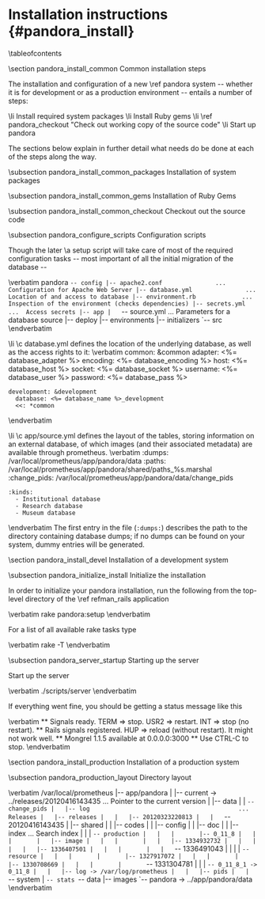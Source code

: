 
Installation instructions    {#pandora_install}
=========================

\tableofcontents

\section pandora_install_common Common installation steps

The installation and configuration of a new \ref pandora system -- whether it is
for development or as a production environment -- entails a number of steps:

\li Install required system packages
\li Install Ruby gems
\li \ref pandora_checkout "Check out working copy of the source code"
\li Start up pandora

The sections below explain in further detail what needs do be done at each of the
steps along the way.

\subsection pandora_install_common_packages Installation of system packages

\subsection pandora_install_common_gems Installation of Ruby Gems

\subsection pandora_install_common_checkout Checkout out the source code



\subsection pandora_configure_scripts Configuration scripts

Though the later \a setup script will take care of most of the required
configuration tasks -- most important of all the initial migration of the
database --

\verbatim
pandora
`-- config
    |-- apache2.conf               ...  Configuration for Apache Web Server
    |-- database.yml               ...  Location of and access to database
    |-- environment.rb             ...  Inspection of the environment (checks dependencies)
    |-- secrets.yml                ...  Access secrets
    |-- app
    |   `-- source.yml             ...  Parameters for a database source
    |-- deploy
    |-- environments
    |-- initializers
    `-- src
\endverbatim

  \li \c database.yml defines the location of the underlying database, as well as
  the access rights to it:
  \verbatim
    common: &common
      adapter:  <%= database_adapter %>
      encoding: <%= database_encoding %>
      host:     <%= database_host %>
      socket:   <%= database_socket %>
      username: <%= database_user %>
      password: <%= database_pass %>

    development: &development
      database: <%= database_name %>_development
      <<: *common
  \endverbatim

  \li \c app/source.yml defines the layout of the tables, storing information on an
  external database, of which images (and their associated metadata) are available
  through prometheus.
  \verbatim
    :dumps: /var/local/prometheus/app/pandora/data
    :paths: /var/local/prometheus/app/pandora/shared/paths_%s.marshal
    :change_pids: /var/local/prometheus/app/pandora/data/change_pids

    :kinds:
      - Institutional database
      - Research database
      - Museum database
  \endverbatim
  The first entry in the file (``:dumps:``) describes the path to the directory
  containing database dumps; if no dumps can be found on your system, dummy
  entries will be generated.

\section pandora_install_devel Installation of a development system

\subsection pandora_initialize_install Initialize the installation

In order to initialize your pandora installation, run the following from the
top-level directory of the \ref refman_rails application

\verbatim
rake pandora:setup
\endverbatim

For a list of all available rake tasks type

\verbatim
rake -T
\endverbatim

\subsection pandora_server_startup Starting up the server

Start up the server

\verbatim
./scripts/server
\endverbatim

If everything went fine, you should be getting a status message like this

\verbatim
** Signals ready.  TERM => stop.  USR2 => restart.  INT => stop (no restart).
** Rails signals registered.  HUP => reload (without restart).  It might not work well.
** Mongrel 1.1.5 available at 0.0.0.0:3000
** Use CTRL-C to stop.
\endverbatim

\section pandora_install_production Installation of a production system

\subsection pandora_production_layout Directory layout

\verbatim
/var/local/prometheus
|-- app/pandora
|   |-- current -> ../releases/20120416143435        ...  Pointer to the current version
|   |-- data
|   |   `-- change_pids
|   |-- log                                          ...  Releases
|   |-- releases
|   |   |-- 20120323220813
|   |   `-- 20120416143435
|   |-- shared
|   |   |-- codes
|   |   |-- config
|   |   |-- doc
|   |   |-- index                                    ... Search index
|   |   |   `-- production
|   |   |       |-- 0_11_8
|   |   |       |   |-- image
|   |   |       |   |   |-- 1334932732
|   |   |       |   |   |-- 1336407501
|   |   |       |   |   `-- 1336491043
|   |   |       |   `-- resource
|   |   |       |       |-- 1327917072
|   |   |       |       |-- 1330708669
|   |   |       |       `-- 1331304781
|   |   |       `-- 0_11_8_1 -> 0_11_8
|   |   |-- log -> /var/log/prometheus
|   |   |-- pids
|   |   `-- system
|   `-- stats
`-- data
      |-- images
      `-- pandora -> ../app/pandora/data
\endverbatim

